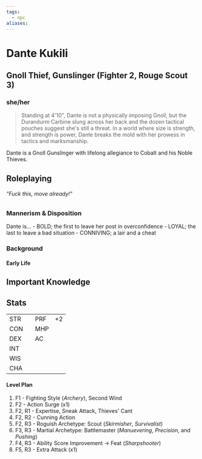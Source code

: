 ```yaml
---
tags:
  - npc
aliases:
---
```

# Dante Kukili
## Gnoll Thief, Gunslinger (Fighter 2, Rouge Scout 3)
### she/her

> Standing at 4'10", Dante is not a physically imposing Gnoll, but the Durandurm Carbine slung across her back and the dozen tactical pouches suggest she's still a threat. In a world where size is strength, and strength is power, Dante breaks the mold with her prowess in tactics and marksmanship. 

Dante is a Gnoll Gunslinger with lifelong allegiance to Cobalt and his Noble Thieves. 

## Roleplaying
###### "Fuck this, move already!"
### Mannerism & Disposition
Dante is...
	- BOLD; the first to leave her post in overconfidence
	- LOYAL; the last to leave a bad situation
	- CONNIVING; a lair and a cheat

### Background
#### Early Life

## Important Knowledge


## Stats
|     |     |     |     |
| --- | --- | --- | --- |
| STR |     | PRF | +2  |
| CON |     | MHP |     |
| DEX |     | AC  |     |
| INT |     |     |     |
| WIS |     |     |     |
| CHA |     |     |     |

#### Level Plan
1. F1 - Fighting Style (*Archery*), Second Wind
2. F2 - Action Surge (x1)
3. F2, R1 - Expertise, Sneak Attack, Thieves' Cant
4. F2, R2 - Cunning Action
5. F2, R3 - Roguish Archetype: Scout (*Skirmisher*, *Survivalist*)
6. F3, R3 - Martial Archetype: Battlemaster (*Manuevering*, *Precision*, and *Pushing*)
7. F4, R3 - Ability Score Improvement -> Feat (*Sharpshooter*)
8. F5, R3 - Extra Attack (x1)
